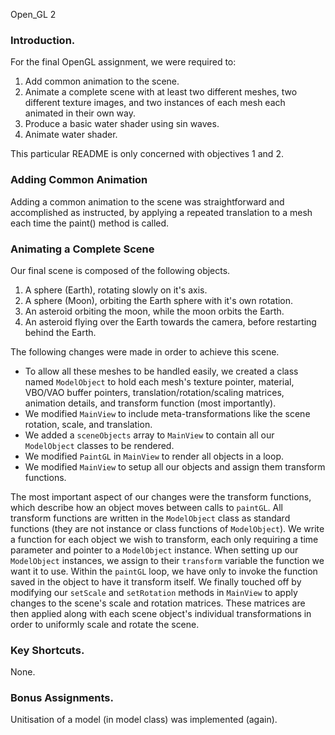 Open_GL 2

### Introduction.

For the final OpenGL assignment, we were required to:
1. Add common animation to the scene.
2. Animate a complete scene with at least two different meshes, two different texture images, and two instances of each mesh each animated in their own way.
3. Produce a basic water shader using sin waves.
4. Animate water shader.

This particular README is only concerned with objectives 1 and 2.

### Adding Common Animation

Adding a common animation to the scene was straightforward and accomplished as instructed, by applying a repeated translation to a mesh each time the paint() method is called.

### Animating a Complete Scene

Our final scene is composed of the following objects.
1. A sphere (Earth), rotating slowly on it's axis.
2. A sphere (Moon), orbiting the Earth sphere with it's own rotation.
3. An asteroid orbiting the moon, while the moon orbits the Earth.
4. An asteroid flying over the Earth towards the camera, before restarting behind the Earth.

The following changes were made in order to achieve this scene.
* To allow all these meshes to be handled easily, we created a class named `ModelObject` to hold each mesh's texture pointer, material, VBO/VAO buffer pointers, translation/rotation/scaling matrices, animation details, and transform function (most importantly).
* We modified `MainView` to include meta-transformations like the scene rotation, scale, and translation.
* We added a `sceneObjects` array to `MainView` to contain all our `ModelObject` classes to be rendered.
* We modified `PaintGL` in `MainView` to render all objects in a loop.
* We modified `MainView` to setup all our objects and assign them transform functions.

The most important aspect of our changes were the transform functions, which describe how an object moves between calls to `paintGL`. All transform functions are written in the `ModelObject` class as standard functions (they are not instance or class functions of `ModelObject`). We write a function for each object we wish to transform, each only requiring a time parameter and pointer to a `ModelObject` instance. When setting up our `ModelObject` instances, we assign to their `transform` variable the function we want it to use. Within the `paintGL` loop, we have only to invoke the function saved in the object to have it transform itself.
We finally touched off by modifying our `setScale` and `setRotation` methods in `MainView` to apply changes to the scene's scale and rotation matrices. These matrices are then applied along with each scene object's individual transformations in order to uniformly scale and rotate the scene.

### Key Shortcuts.
None.

### Bonus Assignments.
Unitisation of a model (in model class) was implemented (again).
